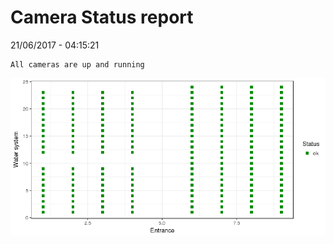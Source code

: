 Camera Status report
================
21/06/2017 - 04:15:21

    All cameras are up and running

![](camreport_files/figure-markdown_github/unnamed-chunk-2-1.png)
